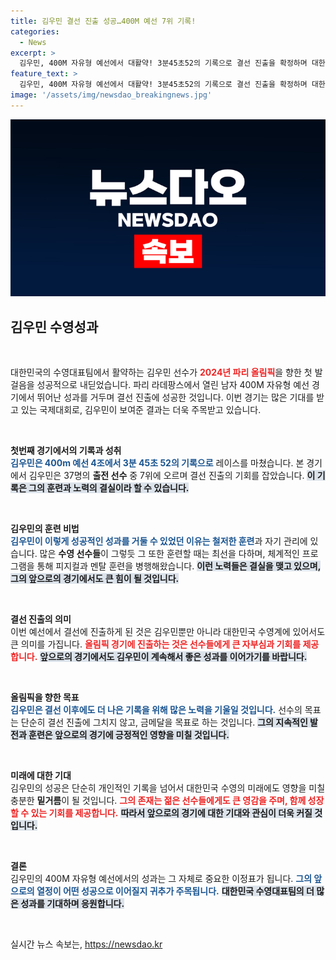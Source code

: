 ```yaml
---
title: 김우민 결선 진출 성공…400M 예선 7위 기록!
categories:
  - News
excerpt: >
  김우민, 400M 자유형 예선에서 대활약! 3분45초52의 기록으로 결선 진출을 확정하며 대한민국 수영의 새로운 희망으로 떠올랐다. 클릭하고 그의 도전에 함께하세요!
feature_text: >
  김우민, 400M 자유형 예선에서 대활약! 3분45초52의 기록으로 결선 진출을 확정하며 대한민국 수영의 새로운 희망으로 떠올랐다. 클릭하고 그의 도전에 함께하세요!
image: '/assets/img/newsdao_breakingnews.jpg'
---
```


<p><img src="/assets/img/newsdao_breakingnews.jpg" alt="koreaapp 속보" /></p>

<h2 data-ke-size="size26">김우민 수영성과</h2>

<p data-ke-size="size16">&nbsp;</p>

<p>대한민국의 수영대표팀에서 활약하는 김우민 선수가 <b><span style="color: #ee2323;">2024년 파리 올림픽</span></b>을 향한 첫 발걸음을 성공적으로 내딛었습니다. 파리 라데팡스에서 열린 남자 400M 자유형 예선 경기에서 뛰어난 성과를 거두며 결선 진출에 성공한 것입니다. 이번 경기는 많은 기대를 받고 있는 국제대회로, 김우민이 보여준 결과는 더욱 주목받고 있습니다.</p>

<p data-ke-size="size16">&nbsp;</p>

<p><strong>첫번째 경기에서의 기록과 성취</strong><br />
<b><span style="color: #1a5490;">김우민은 400m 예선 4조에서 3분 45초 52의 기록으로</span></b> 레이스를 마쳤습니다. 본 경기에서 김우민은 37명의 <b>출전 선수</b> 중 7위에 오르며 결선 진출의 기회를 잡았습니다. <b><span style="background-color: #21538527;">이 기록은 그의 훈련과 노력의 결실이라 할 수 있습니다.</span></b> </p>

<p data-ke-size="size16">&nbsp;</p>

<p><strong>김우민의 훈련 비법</strong><br />
<b><span style="color: #1a5490;">김우민이 이렇게 성공적인 성과를 거둘 수 있었던 이유는 철저한 훈련</span></b>과 자기 관리에 있습니다. 많은 <b>수영 선수들</b>이 그렇듯 그 또한 훈련할 때는 최선을 다하며, 체계적인 프로그램을 통해 피지컬과 멘탈 훈련을 병행해왔습니다. <b><span style="background-color: #21538527;">이런 노력들은 결실을 맺고 있으며, 그의 앞으로의 경기에서도 큰 힘이 될 것입니다.</span></b></p>

<p data-ke-size="size16">&nbsp;</p>

<p><strong>결선 진출의 의미</strong><br />
이번 예선에서 결선에 진출하게 된 것은 김우민뿐만 아니라 대한민국 수영계에 있어서도 큰 의미를 가집니다. <b><span style="color: #ee2323;">올림픽 경기에 진출하는 것은 선수들에게 큰 자부심과 기회를 제공합니다.</span></b> <b><span style="background-color: #21538527;">앞으로의 경기에서도 김우민이 계속해서 좋은 성과를 이어가기를 바랍니다.</span></b></p>

<p data-ke-size="size16">&nbsp;</p>

<p><strong>올림픽을 향한 목표</strong><br />
<b><span style="color: #1a5490;">김우민은 결선 이후에도 더 나은 기록을 위해 많은 노력을 기울일 것입니다.</span></b> 선수의 목표는 단순히 결선 진출에 그치지 않고, 금메달을 목표로 하는 것입니다. <b><span style="background-color: #21538527;">그의 지속적인 발전과 훈련은 앞으로의 경기에 긍정적인 영향을 미칠 것입니다.</span></b></p>

<p data-ke-size="size16">&nbsp;</p>

<p><strong>미래에 대한 기대</strong><br />
김우민의 성공은 단순히 개인적인 기록을 넘어서 대한민국 수영의 미래에도 영향을 미칠 충분한 <b>밑거름</b>이 될 것입니다. <b><span style="color: #ee2323;">그의 존재는 젊은 선수들에게도 큰 영감을 주며, 함께 성장할 수 있는 기회를 제공합니다.</span></b> <b><span style="background-color: #21538527;">따라서 앞으로의 경기에 대한 기대와 관심이 더욱 커질 것입니다.</span></b></p>

<p data-ke-size="size16">&nbsp;</p>

<p><strong>결론</strong><br />
김우민의 400M 자유형 예선에서의 성과는 그 자체로 중요한 이정표가 됩니다. <b><span style="color: #1a5490;">그의 앞으로의 열정이 어떤 성공으로 이어질지 귀추가 주목됩니다.</span></b> <b><span style="background-color: #21538527;">대한민국 수영대표팀의 더 많은 성과를 기대하며 응원합니다.</span></b> </p>

<p data-ke-size="size16">&nbsp;</p>
실시간 뉴스 속보는, <a href="https://newsdao.kr" rel="dofollow">https://newsdao.kr</a>


